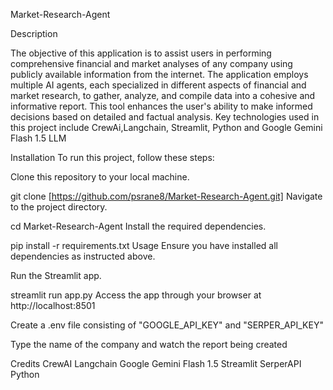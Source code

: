 Market-Research-Agent


Description

The objective of this application is to assist users in performing comprehensive financial and market analyses of any company using publicly available information from the internet. The application employs multiple AI agents, each specialized in different aspects of financial and market research, to gather, analyze, and compile data into a cohesive and informative report. This tool enhances the user's ability to make informed decisions based on detailed and factual analysis. Key technologies used in this project include CrewAi,Langchain, Streamlit, Python and Google Gemini Flash 1.5 LLM

Installation
To run this project, follow these steps:

Clone this repository to your local machine.

git clone [https://github.com/psrane8/Market-Research-Agent.git]
Navigate to the project directory.

cd Market-Research-Agent
Install the required dependencies.

pip install -r requirements.txt
Usage
Ensure you have installed all dependencies as instructed above.

Run the Streamlit app.

streamlit run app.py
Access the app through your browser at http://localhost:8501

Create a .env file consisting of "GOOGLE_API_KEY" and "SERPER_API_KEY"

Type the name of the company and watch the report being created

Credits
CrewAI
Langchain
Google Gemini Flash 1.5
Streamlit
SerperAPI
Python
